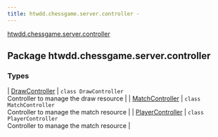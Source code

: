 ```yaml
---
title: htwdd.chessgame.server.controller - 
---
```


[htwdd.chessgame.server.controller](./index.html)

## Package htwdd.chessgame.server.controller

### Types

| [DrawController](-draw-controller/index.html) | `class DrawController`<br>Controller to manage the draw resource |
| [MatchController](-match-controller/index.html) | `class MatchController`<br>Controller to manage the match resource |
| [PlayerController](-player-controller/index.html) | `class PlayerController`<br>Controller to manage the match resource |

